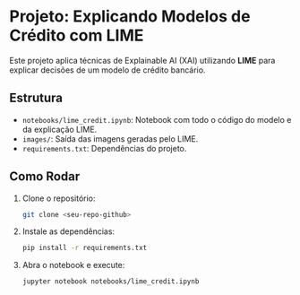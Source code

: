 # Projeto: Explicando Modelos de Crédito com LIME

Este projeto aplica técnicas de Explainable AI (XAI) utilizando **LIME** para explicar decisões de um modelo de crédito bancário.

## Estrutura
- `notebooks/lime_credit.ipynb`: Notebook com todo o código do modelo e da explicação LIME.
- `images/`: Saída das imagens geradas pelo LIME.
- `requirements.txt`: Dependências do projeto.

## Como Rodar
1. Clone o repositório:
   ```bash
   git clone <seu-repo-github>
   ```
2. Instale as dependências:
   ```bash
   pip install -r requirements.txt
   ```
3. Abra o notebook e execute:
   ```bash
   jupyter notebook notebooks/lime_credit.ipynb
   ```

